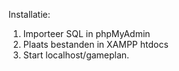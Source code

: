 Installatie:
1) Importeer SQL in phpMyAdmin
2) Plaats bestanden in XAMPP htdocs
3) Start localhost/gameplan.
